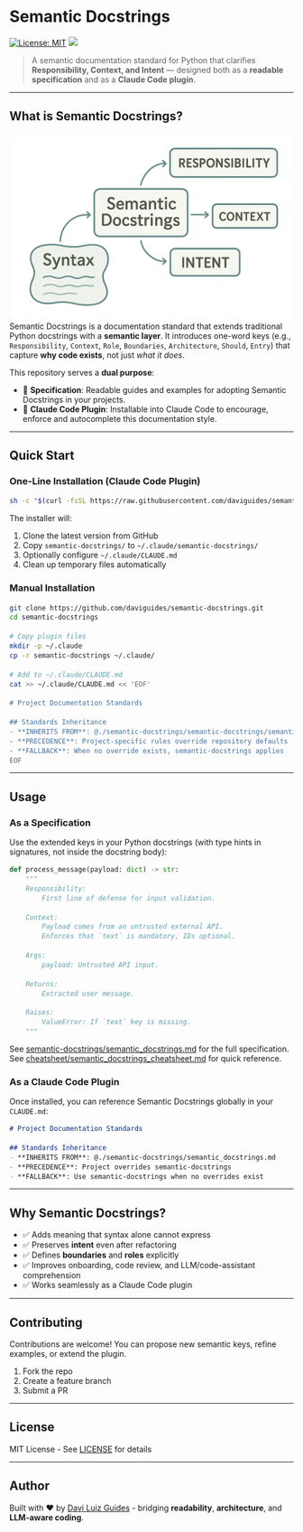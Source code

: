 # Semantic Docstrings

[![License: MIT](https://img.shields.io/badge/License-MIT-yellow.svg)](https://opensource.org/licenses/MIT)
<a href="http://daviguides.github.io"><img src="https://img.shields.io/badge/built%20with-%E2%9D%A4%EF%B8%8F%20by%20Davi%20Guides-orange"></a>

> A semantic documentation standard for Python that clarifies **Responsibility, Context, and Intent** —
> designed both as a **readable specification** and as a **Claude Code plugin**.

---

## What is Semantic Docstrings?

<img src="images/semantic-docstrings-banner.png" alt="Diagram" align="right" style="width: 500px"/>

Semantic Docstrings is a documentation standard that extends traditional Python docstrings with a **semantic layer**.
It introduces one-word keys (e.g., `Responsibility`, `Context`, `Role`, `Boundaries`, `Architecture`, `Should`, `Entry`)
that capture **why code exists**, not just *what it does*.

This repository serves a **dual purpose**:

- 📖 **Specification**: Readable guides and examples for adopting Semantic Docstrings in your projects.
- 🔌 **Claude Code Plugin**: Installable into Claude Code to encourage, enforce and autocomplete this documentation style.

---

## Quick Start

### One-Line Installation (Claude Code Plugin)

```bash
sh -c "$(curl -fsSL https://raw.githubusercontent.com/daviguides/semantic-docstrings/main/install.sh)"
```

The installer will:

1. Clone the latest version from GitHub
2. Copy `semantic-docstrings/` to `~/.claude/semantic-docstrings/`
3. Optionally configure `~/.claude/CLAUDE.md`
4. Clean up temporary files automatically

### Manual Installation

```bash
git clone https://github.com/daviguides/semantic-docstrings.git
cd semantic-docstrings

# Copy plugin files
mkdir -p ~/.claude
cp -r semantic-docstrings ~/.claude/

# Add to ~/.claude/CLAUDE.md
cat >> ~/.claude/CLAUDE.md << 'EOF'

# Project Documentation Standards

## Standards Inheritance
- **INHERITS FROM**: @./semantic-docstrings/semantic-docstrings/semantic_docstrings.md
- **PRECEDENCE**: Project-specific rules override repository defaults
- **FALLBACK**: When no override exists, semantic-docstrings applies
EOF
```

---

## Usage

### As a Specification

Use the extended keys in your Python docstrings (with type hints in signatures, not inside the docstring body):

```python
def process_message(payload: dict) -> str:
    """
    Responsibility:
        First line of defense for input validation.

    Context:
        Payload comes from an untrusted external API.
        Enforces that `text` is mandatory, IDs optional.

    Args:
        payload: Untrusted API input.

    Returns:
        Extracted user message.

    Raises:
        ValueError: If `text` key is missing.
    """
```

See [semantic-docstrings/semantic_docstrings.md](./semantic-docstrings/semantic_docstrings.md) for the full specification.
See [cheatsheet/semantic_docstrings_cheatsheet.md](./cheatsheet/semantic_docstrings_cheatsheet.md) for quick reference.

### As a Claude Code Plugin

Once installed, you can reference Semantic Docstrings globally in your `CLAUDE.md`:

```markdown
# Project Documentation Standards

## Standards Inheritance
- **INHERITS FROM**: @./semantic-docstrings/semantic_docstrings.md
- **PRECEDENCE**: Project overrides semantic-docstrings
- **FALLBACK**: Use semantic-docstrings when no overrides exist
```

---

## Why Semantic Docstrings?

- ✅ Adds meaning that syntax alone cannot express
- ✅ Preserves **intent** even after refactoring
- ✅ Defines **boundaries** and **roles** explicitly
- ✅ Improves onboarding, code review, and LLM/code-assistant comprehension
- ✅ Works seamlessly as a Claude Code plugin

---

## Contributing

Contributions are welcome! You can propose new semantic keys, refine examples, or extend the plugin.

1. Fork the repo
2. Create a feature branch
3. Submit a PR

---

## License

MIT License - See [LICENSE](./LICENSE) for details

---

## Author

Built with ❤️ by [Davi Luiz Guides](http://daviguides.github.io) - bridging **readability**, **architecture**, and **LLM-aware coding**.
